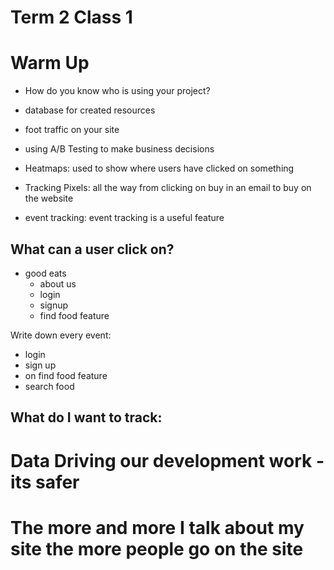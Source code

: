 # Term 2 Class 1
# Warm Up
- How do you know who is using your project?
- database for created resources
- foot traffic on your site


- using A/B Testing to make business decisions

- Heatmaps: used to show where users have clicked on something

- Tracking Pixels: all the way from clicking on buy in an email to buy on the website

- event tracking: event tracking is a useful feature

## What can a user click on?
- good eats
  - about us
  - login
  - signup
  - find food feature

Write down every event:
- login 
- sign up
- on find food feature
- search food

What do I want to track:
- 

# Data Driving our development work - its safer

# The more and more I talk about my site the more people go on the site
